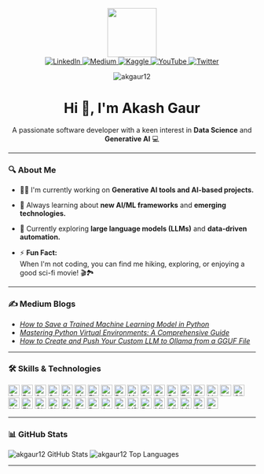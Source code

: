 <div id="header" align="center"> <img src="https://media.giphy.com/media/M9gbBd9nbDrOTu1Mqx/giphy.gif" width="100"/> </div>

<div id="badges" align="center">
  <a href="https://linkedin.com/in/akgaur12" target="_blank"> <img src="https://img.shields.io/badge/LinkedIn-0A66C2?style=for-the-badge&logo=linkedin&logoColor=white&border-radius=5px" alt="LinkedIn" /> </a>
  <a href="https://medium.com/@ak_gaur" target="_blank"> <img src="https://img.shields.io/badge/Medium-12100E?style=for-the-badge&logo=medium&logoColor=white&border-radius=5px" alt="Medium" /> </a>
  <a href="https://kaggle.com/akgaur12" target="_blank"> <img src="https://img.shields.io/badge/Kaggle-20BEFF?style=for-the-badge&logo=kaggle&logoColor=white&border-radius=5px" alt="Kaggle" /> </a> 
  <a href="https://www.youtube.com/@TechEdQuest/featured" target="_blank"> <img src="https://img.shields.io/badge/YouTube-red?style=for-the-badge&logo=youtube&logoColor=white&border-radius=5px" alt="YouTube" /> </a>
  <a href="https://x.com/Akki_Gaur_?t=5r80gGf4VMcO-aaXy3sF3Q&s=09" target="_blank"> <img src="https://img.shields.io/badge/Twitter-blue?style=for-the-badge&logo=twitter&logoColor=white&border-radius=5px" alt="Twitter"/> </a>
  <p align="center"> <img src="https://komarev.com/ghpvc/?username=akgaur12&label=Profile%20views&color=0e75b6&style=flat&border-radius=5px" alt="akgaur12" /></p>
</div>


<h1 align="center">Hi 👋, I'm Akash Gaur</h1>

<p align="center"> A passionate software developer with a keen interest in <strong>Data Science</strong> and <strong>Generative AI</strong> 💻</p>

---

### 🔍 About Me

- 👨‍💻 I'm currently working on **Generative AI tools and AI-based projects.**
- 📖 Always learning about **new AI/ML frameworks** and **emerging technologies.**
- 🌱 Currently exploring **large language models (LLMs)** and **data-driven automation.**

- ⚡ **Fun Fact:**  
 When I'm not coding, you can find me hiking, exploring, or enjoying a good sci-fi movie! 🎬🏞️ 


---
### ✍️ Medium Blogs

- [*How to Save a Trained Machine Learning Model in Python*](https://medium.com/@ak_gaur/how-to-save-a-trained-machine-learning-model-in-python-a-step-by-step-guide-with-iris-dataset-0adea1fdfc0c)
- [*Mastering Python Virtual Environments: A Comprehensive Guide*](https://medium.com/@ak_gaur/mastering-python-virtual-environments-a-comprehensive-guide-34c393dbe7ca)
- [*How to Create and Push Your Custom LLM to Ollama from a GGUF File*](https://medium.com/@ak_gaur/how-to-create-and-push-your-custom-llm-to-ollama-from-a-gguf-file-4e60397b60bb)


---


### 🛠️ Skills & Technologies


<p>
  <img src="https://img.shields.io/badge/C++-00599C?style=flat-square&logo=cplusplus&logoColor=white" alt="C++" style="height: 23px;"/>
  <img src="https://img.shields.io/badge/Python-3776AB?style=flat-square&logo=python&logoColor=white" alt="Python" style="height: 23px;"/>

  <img src="https://img.shields.io/badge/SQL-4479A1?style=flat-square&logo=sql&logoColor=white" alt="SQL" style="height: 23px;"/>
  <img src="https://img.shields.io/badge/SQLite-003B57?style=flat-square&logo=sqlite&logoColor=white" alt="SQLite" style="height: 23px;"/>
  <img src="https://img.shields.io/badge/MySQL-4479A1?style=flat-square&logo=mysql&logoColor=white" alt="MySQL" style="height: 23px;"/>
  <img src="https://img.shields.io/badge/MongoDB-47A248?style=flat-square&logo=mongodb&logoColor=white" alt="MongoDB" style="height: 23px;"/>
  <img src="https://img.shields.io/badge/Elasticsearch-005571?style=flat-square&logo=elasticsearch&logoColor=white" alt="Elasticsearch" style="height: 23px;"/>

  <img src="https://img.shields.io/badge/Numpy-013243?style=flat-square&logo=numpy&logoColor=white" alt="NumPy" style="height: 23px;"/>
  <img src="https://img.shields.io/badge/Pandas-150458?style=flat-square&logo=pandas&logoColor=white" alt="Pandas" style="height: 23px;"/>
  <img src="https://img.shields.io/badge/Matplotlib-ffffff?style=flat-square&logo=plotly&logoColor=blue" alt="Matplotlib" style="height: 23px;"/>
  <img src="https://img.shields.io/badge/Seaborn-5A5A5A?style=flat-square&logo=data&logoColor=white" alt="Seaborn" style="height: 23px;"/>
  <img src="https://img.shields.io/badge/Scikit--Learn-F7931E?style=flat-square&logo=scikit-learn&logoColor=white" alt="Scikit-Learn" style="height: 23px;"/>
  <img src="https://img.shields.io/badge/PyCaret-16B5FE?style=flat-square&logo=pycaret&logoColor=white" alt="PyCaret" style="height: 23px;"/>
  <img src="https://img.shields.io/badge/TensorFlow-FF6F00?style=flat-square&logo=tensorflow&logoColor=white" alt="TensorFlow" style="height: 23px;"/>
  <img src="https://img.shields.io/badge/PyTorch-EE4C2C?style=flat-square&logo=pytorch&logoColor=white" alt="PyTorch" style="height: 23px;"/>

  <img src="https://img.shields.io/badge/LlamaIndex-FF6F00?style=flat-square" alt="LlamaIndex" style="height: 23px;"/>
  <img src="https://img.shields.io/badge/LangChain-0078D7?style=flat-square" alt="LangChain" style="height: 23px;"/>
  <img src="https://img.shields.io/badge/Ollama-FEC701?style=flat-square" alt="Ollama" style="height: 23px;"/>
  <img src="https://img.shields.io/badge/Hugging%20Face-FFD54F?style=flat-square&logo=huggingface&logoColor=black" alt="Hugging Face" style="height: 23px;"/>

  <img src="https://img.shields.io/badge/Flask-000000?style=flat-square&logo=flask&logoColor=white" alt="Flask" style="height: 23px;"/>
  <img src="https://img.shields.io/badge/Git-F05032?style=flat-square&logo=git&logoColor=white" alt="Git" style="height: 23px;"/>
  <img src="https://img.shields.io/badge/GitHub-181717?style=flat-square&logo=github&logoColor=white" alt="GitHub" style="height: 23px;"/>
  <img src="https://img.shields.io/badge/Bitbucket-0052CC?style=flat-square&logo=bitbucket&logoColor=white" alt="Bitbucket" style="height: 23px;"/>
  <img src="https://img.shields.io/badge/Docker-2496ED?style=flat-square&logo=docker&logoColor=white" alt="Docker" style="height: 23px;"/>
  
  <img src="https://img.shields.io/badge/Postman-FF6C37?style=flat-square&logo=postman&logoColor=white" alt="Postman" style="height: 23px;"/>
  <img src="https://img.shields.io/badge/Anaconda-44A833?style=flat-square&logo=anaconda&logoColor=white" alt="Anaconda" style="height: 23px;"/>
  <img src="https://img.shields.io/badge/Google%20Colab-F9AB00?style=flat-square&logo=googlecolab&logoColor=white" alt="Google Colab" style="height: 23px;"/>
    <img src="https://img.shields.io/badge/VSCode-0078D4?style=flat-square&logo=visualstudiocode&logoColor=white" alt="VSCode" style="height: 23px;"/>
  <img src="https://img.shields.io/badge/PyCharm-000000?style=flat-square&logo=pycharm&logoColor=white" alt="PyCharm" style="height: 23px;"/>
  
  <img src="https://img.shields.io/badge/MS_Word-2B579A?style=flat-square&logo=microsoft-word&logoColor=white" alt="Microsoft Word" style="height: 23px;"/>
  <img src="https://img.shields.io/badge/Excel-217346?style=flat-square&logo=microsoft-excel&logoColor=white" alt="Microsoft Excel" style="height: 23px;"/>
  <img src="https://img.shields.io/badge/PowerPoint-D24D57?style=flat-square&logo=microsoft-powerpoint&logoColor=white" alt="Microsoft PowerPoint" style="height: 23px;"/>
  
  <img src="https://img.shields.io/badge/Canva-00C4CC?style=flat-square&logo=canva&logoColor=white" alt="Canva" style="height: 23px;"/>
  <img src="https://img.shields.io/badge/Draw.io-FFA500?style=flat-square&logo=drawio&logoColor=white" alt="Draw.io" style="height: 23px;"/>





</p>


---

### 📊 GitHub Stats

<p>
  <img src="https://github-readme-stats.vercel.app/api?username=akgaur12&show_icons=true&locale=en&theme=radical" alt="akgaur12 GitHub Stats" />
  <img src="https://github-readme-stats.vercel.app/api/top-langs?username=akgaur12&show_icons=true&locale=en&layout=compact&theme=radical" alt="akgaur12 Top Languages" />
</p>

---





  <!-- Additional skills 
  <img src="https://img.shields.io/badge/LinkedIn-blue?style=for-the-badge&logo=linkedin&logoColor=white" alt="LinkedIn Badge"/>
  <img src="https://img.shields.io/badge/YouTube-red?style=for-the-badge&logo=youtube&logoColor=white" alt="Youtube Badge"/>
  <img src="https://img.shields.io/badge/Twitter-blue?style=for-the-badge&logo=twitter&logoColor=white" alt="Twitter Badge"/>
   <a href="https://github.com/akgaur12" target="_blank"> <img src="https://img.shields.io/badge/GitHub-181717?style=for-the-badge&logo=github&logoColor=white" alt="GitHub" /> </a>


<div>
  <img src="https://github.com/devicons/devicon/blob/master/icons/java/java-original-wordmark.svg" title="Java" alt="Java" width="40" height="40"/>&nbsp;
  <img src="https://github.com/devicons/devicon/blob/master/icons/react/react-original-wordmark.svg" title="React" alt="React" width="40" height="40"/>&nbsp;
  <img src="https://github.com/devicons/devicon/blob/master/icons/spring/spring-original-wordmark.svg" title="Spring" alt="Spring" width="40" height="40"/>&nbsp;
  <img src="https://github.com/devicons/devicon/blob/master/icons/materialui/materialui-original.svg" title="Material UI" alt="Material UI" width="40" height="40"/>&nbsp;
  <img src="https://github.com/devicons/devicon/blob/master/icons/flutter/flutter-original.svg" title="Flutter" alt="Flutter" width="40" height="40"/>&nbsp;
  <img src="https://github.com/devicons/devicon/blob/master/icons/redux/redux-original.svg" title="Redux" alt="Redux " width="40" height="40"/>&nbsp;
  <img src="https://github.com/devicons/devicon/blob/master/icons/css3/css3-plain-wordmark.svg"  title="CSS3" alt="CSS" width="40" height="40"/>&nbsp;
  <img src="https://github.com/devicons/devicon/blob/master/icons/html5/html5-original.svg" title="HTML5" alt="HTML" width="40" height="40"/>&nbsp;
  <img src="https://github.com/devicons/devicon/blob/master/icons/javascript/javascript-original.svg" title="JavaScript" alt="JavaScript" width="40" height="40"/>&nbsp;
  <img src="https://github.com/devicons/devicon/blob/master/icons/firebase/firebase-plain-wordmark.svg" title="Firebase" alt="Firebase" width="40" height="40"/>&nbsp;
  <img src="https://github.com/devicons/devicon/blob/master/icons/gatsby/gatsby-original.svg" title="Gatsby"  alt="Gatsby" width="40" height="40"/>&nbsp;
  <img src="https://github.com/devicons/devicon/blob/master/icons/mysql/mysql-original-wordmark.svg" title="MySQL"  alt="MySQL" width="40" height="40"/>&nbsp;
  <img src="https://github.com/devicons/devicon/blob/master/icons/nodejs/nodejs-original-wordmark.svg" title="NodeJS" alt="NodeJS" width="40" height="40"/>&nbsp;
  <img src="https://github.com/devicons/devicon/blob/master/icons/amazonwebservices/amazonwebservices-plain-wordmark.svg" title="AWS" alt="AWS" width="40" height="40"/>&nbsp;
  <img src="https://github.com/devicons/devicon/blob/master/icons/git/git-original-wordmark.svg" title="Git" **alt="Git" width="40" height="40"/>
</div>



### 🛠️ Skills & Technologies

<p>
  <img src="https://github.com/devicons/devicon/blob/master/icons/cplusplus/cplusplus-original.svg" title="C++" alt="C++" width="40" height="40"/>
  <img src="https://github.com/devicons/devicon/blob/master/icons/python/python-original.svg" title="Python" alt="Python" width="40" height="40"/>

  <img src="https://github.com/devicons/devicon/blob/master/icons/mysql/mysql-original.svg" title="MySQL" alt="MySQL" width="40" height="40"/>
  <img src="https://github.com/devicons/devicon/blob/master/icons/mongodb/mongodb-original.svg" title="MongoDB" alt="MongoDB" width="40" height="40"/>
  <img src="https://github.com/devicons/devicon/blob/master/icons/elasticsearch/elasticsearch-original.svg" title="Elasticsearch" alt="Elasticsearch" width="40" height="40"/>

  <img src="https://github.com/devicons/devicon/blob/master/icons/numpy/numpy-original.svg" title="NumPy" alt="NumPy" width="40" height="40"/>
  <img src="https://github.com/devicons/devicon/blob/master/icons/pandas/pandas-original.svg" title="Pandas" alt="Pandas" width="40" height="40"/>

  <img src="https://github.com/devicons/devicon/blob/master/icons/git/git-original.svg" title="Git" alt="Git" width="40" height="40"/>
  <img src="https://github.com/devicons/devicon/blob/master/icons/github/github-original.svg" title="GitHub" alt="GitHub" width="40" height="40"/>
  <img src="https://github.com/devicons/devicon/blob/master/icons/anaconda/anaconda-original.svg" title="Anaconda" alt="Anaconda" width="40" height="40"/>
  <img src="https://github.com/devicons/devicon/blob/master/icons/canva/canva-original.svg" title="Canva" alt="Canva" width="40" height="40"/>
  <img src="https://github.com/devicons/devicon/blob/master/icons/google/google-original.svg" title="Google Colab" alt="Google Colab" width="40" height="40"/>

  <img src="https://avatars.githubusercontent.com/u/71378931?s=200&v=4" title="LangChain" alt="LangChain" width="40" height="40"/>
  <img src="https://huggingface.co/front/assets/huggingface_logo-noborder.svg" title="Hugging Face" alt="Hugging Face" width="40" height="40"/>
  <img src="https://avatars.githubusercontent.com/u/45109048?s=200&v=4" title="LlamaIndex" alt="LlamaIndex" width="40" height="40"/>


  <img src="https://numpy.org/images/logos/numpy/numpylogo.svg" title="NumPy" alt="NumPy" width="40" height="40"/>&nbsp;
  <img src="https://github.com/pandas-dev/pandas/blob/main/web/pandas/static/img/pandas_mark.svg" title="Pandas" alt="Pandas" width="40" height="40"/>&nbsp;
  <img src="https://matplotlib.org/stable/_static/images/logo2.svg" title="Matplotlib" alt="Matplotlib" width="40" height="40"/>&nbsp;
  <img src="https://seaborn.pydata.org/_images/logo-tall-lightbg.svg" title="Seaborn" alt="Seaborn" width="40" height="40"/>&nbsp;
  <img src="https://github.com/scikit-learn/scikit-learn/blob/main/doc/logos/scikit-learn-logo-notext.png" title="Scikit-Learn" alt="Scikit-Learn" width="40" height="40"/>&nbsp;
  <img src="https://nltk.org/images/logo.png" title="NLTK" alt="NLTK" width="40" height="40"/>&nbsp;
  <img src="https://raw.githubusercontent.com/pycaret/pycaret/master/docs/img/logo.png" title="PyCaret" alt="PyCaret" width="40" height="40"/>&nbsp;
  <img src="https://github.com/dmlc/xgboost/blob/master/demo/guide-python/logo.jpg" title="XGBoost" alt="XGBoost" width="40" height="40"/>&nbsp;
  <img src="https://lightgbm.readthedocs.io/en/latest/_static/LightGBM-logo-dark.png" title="LightGBM" alt="LightGBM" width="40" height="40"/>&nbsp;
</p>



  <a href="mailto:akgaur12@gmail.com" target="_blank"> <img src="https://img.shields.io/badge/Gmail-D14836?style=for-the-badge&logo=gmail&logoColor=white&border-radius=5px" alt="Gmail" /></a>

<div id="badges", align="center">
  <a href="https://linkedin.com/in/akgaur12" target="_blank"> <img src="https://img.shields.io/badge/LinkedIn-0A66C2?style=for-the-badge&logo=linkedin&logoColor=white" alt="LinkedIn" /></a>
  <a href="https://medium.com/@ak_gaur" target="_blank"> <img src="https://img.shields.io/badge/Medium-12100E?style=for-the-badge&logo=medium&logoColor=white" alt="Medium" /> </a>
  <a href="https://www.youtube.com/@TechEdQuest/featured" target="_blank"> <img src="https://img.shields.io/badge/YouTube-red?style=for-the-badge&logo=youtube&logoColor=white" alt="YouTube" /> </a>
  <a href="https://x.com/Akki_Gaur_?t=5r80gGf4VMcO-aaXy3sF3Q&s=09" target="_blank"> <img src="https://img.shields.io/badge/Twitter-blue?style=for-the-badge&logo=twitter&logoColor=white" alt="Twitter"/> </a>
  <p align="center"><img src="https://komarev.com/ghpvc/?username=akgaur12&label=Profile%20views&color=0e75b6&style=flat" alt="akgaur12" /></p>
</div>


  <a href="https://github.com/akgaur12" target="_blank"> <img src="https://img.shields.io/badge/GitHub-181717?style=for-the-badge&logo=github&logoColor=white&border-radius=5px" alt="GitHub" /></a> 
  <img src="https://img.shields.io/badge/MS%20Office-D83B01?style=flat-square&logo=microsoft-office&logoColor=white" alt="MS Office" style="height: 23px;"/>

  -->

